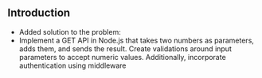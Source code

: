 ## Introduction
- Added solution to the problem:
- Implement a GET API in Node.js that takes two numbers as parameters,
  adds them, and sends the result. Create validations around input parameters to accept numeric values.
  Additionally, incorporate authentication using middleware
